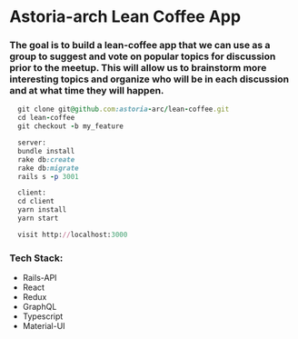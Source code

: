 # Astoria-arch Lean Coffee App

### The goal is to build a lean-coffee app that we can use as a group to suggest and vote on popular topics for discussion prior to the meetup. This will allow us to brainstorm more interesting topics and organize who will be in each discussion and at what time they will happen.

```ruby
  git clone git@github.com:astoria-arc/lean-coffee.git
  cd lean-coffee
  git checkout -b my_feature

  server:
  bundle install
  rake db:create
  rake db:migrate
  rails s -p 3001

  client:
  cd client
  yarn install
  yarn start

  visit http://localhost:3000
  ```
  ### Tech Stack:
   - Rails-API
   - React
   - Redux
   - GraphQL
   - Typescript
   - Material-UI

